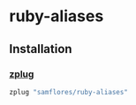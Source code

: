 # ruby-aliases

## Installation

### [zplug](https://github.com/zplug/zplug)

```zsh
zplug "samflores/ruby-aliases"
```
